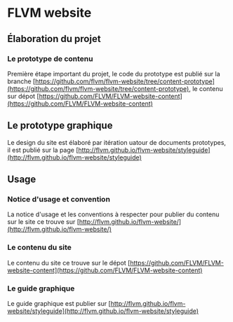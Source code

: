 FLVM website
============

## Élaboration du projet

### Le prototype de contenu
Première étape important du projet, le code du prototype est publié sur la branche [https://github.com/flvm/flvm-website/tree/content-prototype](https://github.com/flvm/flvm-website/tree/content-prototype), le contenu sur dépot [https://github.com/FLVM/FLVM-website-content](https://github.com/FLVM/FLVM-website-content)

## Le prototype graphique
Le design du site est élaboré par itération uatour de documents prototypes, il est publié sur la page [http://flvm.github.io/flvm-website/styleguide](http://flvm.github.io/flvm-website/styleguide) 

## Usage

### Notice d'usage et convention
La notice d'usage et les conventions à respecter pour publier du contenu sur le site ce trouve sur [http://flvm.github.io/flvm-website/](http://flvm.github.io/flvm-website/)

### Le contenu du site 
Le contenu du site ce trouve sur le dépot [https://github.com/FLVM/FLVM-website-content](https://github.com/FLVM/FLVM-website-content)

### Le guide graphique
Le guide graphique est publier sur [http://flvm.github.io/flvm-website/styleguide](http://flvm.github.io/flvm-website/styleguide)
